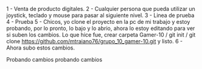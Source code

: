 1 - Venta de producto digitales.
2 - Cualquier persona que pueda utilizar un joystick, teclado y mouse para pasar al siguiente nivel.
3 - Linea de prueba
4 - Prueba
5 - Chicos, yo clone el proyecto en la pc de mi trabajo y estoy probando, por lo pronto, lo bajo y lo abrio, ahora lo estoy editando para ver 
    si suben los cambios. Lo que hice fue, crear carpeta Gamer-10 / git init / git clone https://github.com/mtraiano76/grupo_10_gamer-10.git y listo.
6 - Ahora subo estos cambios.

Probando cambios
probando cambios
